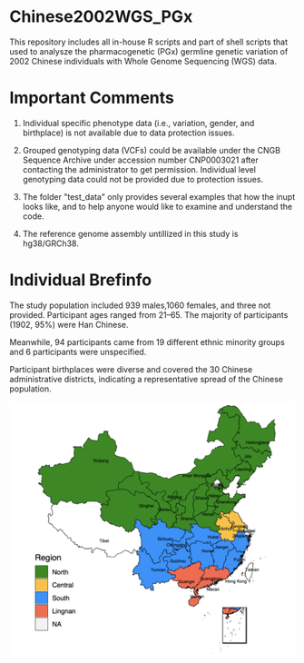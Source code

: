 # Chinese2002WGS_PGx

This repository includes all in-house R scripts and part of shell scripts that used to analysze the  pharmacogenetic (PGx) germline genetic variation of 2002 Chinese individuals with Whole Genome Sequencing (WGS) data.

# Important Comments

1. Individual specific phenotype data (i.e., variation, gender, and birthplace) is not available due to data protection issues.

2. Grouped genotyping data (VCFs) could be available under the CNGB Sequence Archive under accession number CNP0003021 after contacting the administrator to get permission. Individual level genotyping data could not be provided due to protection issues.

3. The folder "test_data" only provides several examples that how the inupt looks like, and to help anyone would like to examine and understand the code.

4. The reference genome assembly untillized in this study is hg38/GRCh38.

# Individual Brefinfo

The study population included 939 males,1060 females, and three not provided. Participant ages ranged from 21–65. The majority of participants (1902, 95%) were Han Chinese.

Meanwhile, 94 participants came from 19 different ethnic minority groups and 6 participants were unspecified.

Participant birthplaces were diverse and covered the 30 Chinese administrative districts, indicating a representative spread of the Chinese population.

![This is a image](images/Chinese_2002_individuals_distribution.png)
